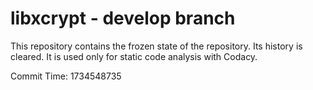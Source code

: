# libxcrypt - develop branch

This repository contains the frozen state of the repository.
Its history is cleared. It is used only for static code
analysis with Codacy.

Commit Time: 1734548735